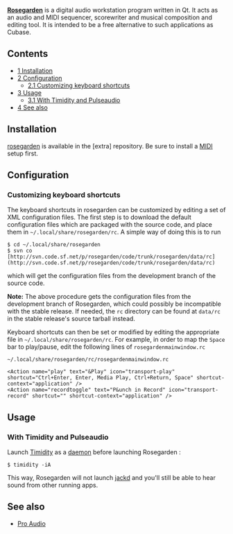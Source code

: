 **[Rosegarden](http://www.rosegardenmusic.com/)** is a digital audio workstation program written in Qt. It acts as an audio and MIDI sequencer, scorewriter and musical composition and editing tool. It is intended to be a free alternative to such applications as Cubase.

## Contents

*   [1 Installation](#Installation)
*   [2 Configuration](#Configuration)
    *   [2.1 Customizing keyboard shortcuts](#Customizing_keyboard_shortcuts)
*   [3 Usage](#Usage)
    *   [3.1 With Timidity and Pulseaudio](#With_Timidity_and_Pulseaudio)
*   [4 See also](#See_also)

## Installation

[rosegarden](https://www.archlinux.org/packages/?name=rosegarden) is available in the [extra] repository. Be sure to install a [MIDI](/index.php/MIDI "MIDI") setup first.

## Configuration

### Customizing keyboard shortcuts

The keyboard shortcuts in rosegarden can be customized by editing a set of XML configuration files. The first step is to download the default configuration files which are packaged with the source code, and place them in `~/.local/share/rosegarden/rc`. A simple way of doing this is to run

```
$ cd ~/.local/share/rosegarden
$ svn co [http://svn.code.sf.net/p/rosegarden/code/trunk/rosegarden/data/rc](http://svn.code.sf.net/p/rosegarden/code/trunk/rosegarden/data/rc)

```

which will get the configuration files from the development branch of the source code.

**Note:** The above procedure gets the configuration files from the development branch of Rosegarden, which could possibly be incompatible with the stable release. If needed, the `rc` directory can be found at `data/rc` in the stable release's source tarball instead.

Keyboard shortcuts can then be set or modified by editing the appropriate file in `~/.local/share/rosegarden/rc`. For example, in order to map the `Space` bar to play/pause, edit the following lines of `rosegardenmainwindow.rc`

 `~/.local/share/rosegarden/rc/rosegardenmainwindow.rc` 
```
<Action name="play" text="&Play" icon="transport-play" shortcut="Ctrl+Enter, Enter, Media Play, Ctrl+Return, Space" shortcut-context="application" />
<Action name="recordtoggle" text="P&unch in Record" icon="transport-record" shortcut="" shortcut-context="application" />
```

## Usage

### With Timidity and Pulseaudio

Launch [Timidity](/index.php/Timidity "Timidity") as a [daemon](/index.php/Timidity#Daemon "Timidity") before launching Rosegarden :

 `$ timidity -iA` 

This way, Rosegarden will not launch [jackd](/index.php/JACK "JACK") and you'll still be able to hear sound from other running apps.

## See also

*   [Pro Audio](/index.php/Pro_Audio "Pro Audio")
